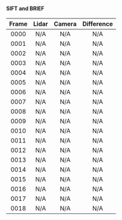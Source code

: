 #### SIFT and BRIEF

| Frame     |  Lidar     |    Camera   |    Difference    |
| :-------: | :--------: | :---------: | :-----------: |
|0000    | N/A    | N/A    | N/A    | 
|0001    | N/A    | N/A    | N/A    | 
|0002    | N/A    | N/A    | N/A    | 
|0003    | N/A    | N/A    | N/A    | 
|0004    | N/A    | N/A    | N/A    | 
|0005    | N/A    | N/A    | N/A    | 
|0006    | N/A    | N/A    | N/A    | 
|0007    | N/A    | N/A    | N/A    | 
|0008    | N/A    | N/A    | N/A    | 
|0009    | N/A    | N/A    | N/A    | 
|0010    | N/A    | N/A    | N/A    | 
|0011    | N/A    | N/A    | N/A    | 
|0012    | N/A    | N/A    | N/A    | 
|0013    | N/A    | N/A    | N/A    | 
|0014    | N/A    | N/A    | N/A    | 
|0015    | N/A    | N/A    | N/A    | 
|0016    | N/A    | N/A    | N/A    | 
|0017    | N/A    | N/A    | N/A    | 
|0018    | N/A    | N/A    | N/A    | 
